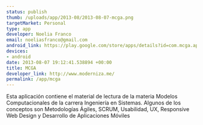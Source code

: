 ```yaml
--- 
status: publish
thumb: /uploads/app/2013-08/2013-08-07-mcga.png
targetMarket: Personal
type: app
developer: Noelia Franco
email: noeliasfranco@gmail.com
android_link: https://play.google.com/store/apps/details?id=com.mcga.app&hl=es
devices: 
- android
date: 2013-08-07 19:12:41.538894 +00:00
title: MCGA
developer_link: http://www.moderniza.me/
permalink: /app/mcga
---
```


Esta aplicación contiene el material de lectura de la materia Modelos Computacionales de la carrera Ingeniería en Sistemas. Algunos de los conceptos son Metodologías Ágiles, SCRUM, Usabilidad, UX, Responsive Web Design y Desarrollo de Aplicaciones Móviles
